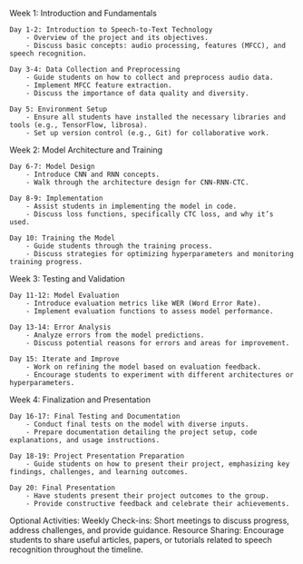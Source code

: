 Week 1: Introduction and Fundamentals

    Day 1-2: Introduction to Speech-to-Text Technology
        - Overview of the project and its objectives.
        - Discuss basic concepts: audio processing, features (MFCC), and speech recognition.

    Day 3-4: Data Collection and Preprocessing
        - Guide students on how to collect and preprocess audio data.
        - Implement MFCC feature extraction.
        - Discuss the importance of data quality and diversity.

    Day 5: Environment Setup
        - Ensure all students have installed the necessary libraries and tools (e.g., TensorFlow, librosa).
        - Set up version control (e.g., Git) for collaborative work.

Week 2: Model Architecture and Training

    Day 6-7: Model Design
        - Introduce CNN and RNN concepts.
        - Walk through the architecture design for CNN-RNN-CTC.

    Day 8-9: Implementation
        - Assist students in implementing the model in code.
        - Discuss loss functions, specifically CTC loss, and why it’s used.

    Day 10: Training the Model
        - Guide students through the training process.
        - Discuss strategies for optimizing hyperparameters and monitoring training progress.

Week 3: Testing and Validation

    Day 11-12: Model Evaluation
        - Introduce evaluation metrics like WER (Word Error Rate).
        - Implement evaluation functions to assess model performance.

    Day 13-14: Error Analysis
        - Analyze errors from the model predictions.
        - Discuss potential reasons for errors and areas for improvement.

    Day 15: Iterate and Improve
        - Work on refining the model based on evaluation feedback.
        - Encourage students to experiment with different architectures or hyperparameters.

Week 4: Finalization and Presentation

    Day 16-17: Final Testing and Documentation
        - Conduct final tests on the model with diverse inputs.
        - Prepare documentation detailing the project setup, code explanations, and usage instructions.

    Day 18-19: Project Presentation Preparation
        - Guide students on how to present their project, emphasizing key findings, challenges, and learning outcomes.

    Day 20: Final Presentation
        - Have students present their project outcomes to the group.
        - Provide constructive feedback and celebrate their achievements.

Optional Activities:
    Weekly Check-ins: Short meetings to discuss progress, address challenges, and provide guidance.
    Resource Sharing: Encourage students to share useful articles, papers, or tutorials related to speech recognition throughout the timeline.
